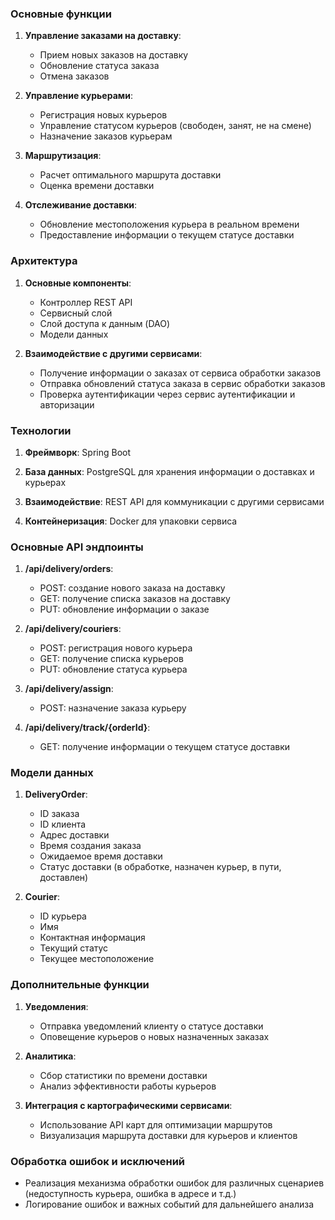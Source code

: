 ### Основные функции

1. **Управление заказами на доставку**:
   - Прием новых заказов на доставку
   - Обновление статуса заказа
   - Отмена заказов

2. **Управление курьерами**:
   - Регистрация новых курьеров
   - Управление статусом курьеров (свободен, занят, не на смене)
   - Назначение заказов курьерам

3. **Маршрутизация**:
   - Расчет оптимального маршрута доставки
   - Оценка времени доставки

4. **Отслеживание доставки**:
   - Обновление местоположения курьера в реальном времени
   - Предоставление информации о текущем статусе доставки

### Архитектура

1. **Основные компоненты**:
   - Контроллер REST API
   - Сервисный слой
   - Слой доступа к данным (DAO)
   - Модели данных

2. **Взаимодействие с другими сервисами**:
   - Получение информации о заказах от сервиса обработки заказов
   - Отправка обновлений статуса заказа в сервис обработки заказов
   - Проверка аутентификации через сервис аутентификации и авторизации

### Технологии

1. **Фреймворк**: Spring Boot

2. **База данных**: PostgreSQL для хранения информации о доставках и курьерах

3. **Взаимодействие**: REST API для коммуникации с другими сервисами

4. **Контейнеризация**: Docker для упаковки сервиса

### Основные API эндпоинты

1. **/api/delivery/orders**:
   - POST: создание нового заказа на доставку
   - GET: получение списка заказов на доставку
   - PUT: обновление информации о заказе

2. **/api/delivery/couriers**:
   - POST: регистрация нового курьера
   - GET: получение списка курьеров
   - PUT: обновление статуса курьера

3. **/api/delivery/assign**:
   - POST: назначение заказа курьеру

4. **/api/delivery/track/{orderId}**:
   - GET: получение информации о текущем статусе доставки

### Модели данных

1. **DeliveryOrder**:
   - ID заказа
   - ID клиента
   - Адрес доставки
   - Время создания заказа
   - Ожидаемое время доставки
   - Статус доставки (в обработке, назначен курьер, в пути, доставлен)

2. **Courier**:
   - ID курьера
   - Имя
   - Контактная информация
   - Текущий статус
   - Текущее местоположение

### Дополнительные функции

1. **Уведомления**:
   - Отправка уведомлений клиенту о статусе доставки
   - Оповещение курьеров о новых назначенных заказах

2. **Аналитика**:
   - Сбор статистики по времени доставки
   - Анализ эффективности работы курьеров

3. **Интеграция с картографическими сервисами**:
   - Использование API карт для оптимизации маршрутов
   - Визуализация маршрута доставки для курьеров и клиентов

### Обработка ошибок и исключений

- Реализация механизма обработки ошибок для различных сценариев (недоступность курьера, ошибка в адресе и т.д.)
- Логирование ошибок и важных событий для дальнейшего анализа
